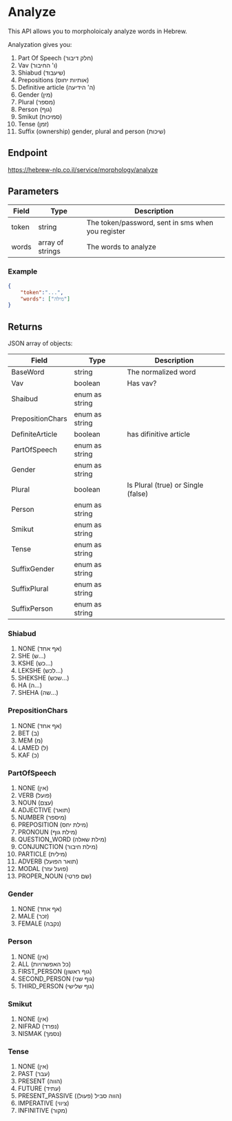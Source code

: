 # Analyze

This API allows you to morpholoicaly analyze words in Hebrew. 

Analyzation gives you:
1. Part Of Speech (חלק דיבור)
2. Vav (ו' החיבור)
3. Shiabud (שיעבוד)
4. Prepositions (אותיות יחוס) 
5. Definitive article (ה' הידיעה)
6. Gender (מין)
7. Plural (מספר)
8. Person (גוף)
9. Smikut (סמיכות)
10. Tense (זמן)
11. Suffix (ownership) gender, plural and person (שיכות)

## Endpoint
https://hebrew-nlp.co.il/service/morphology/analyze

## Parameters
Field | Type | Description
------|------|-------------
token | string | The token/password, sent in sms when you register
words | array of strings | The words to analyze

### Example
```json
{
	"token":"...",
	"words": ["מילה"]
}
```

## Returns
JSON array of objects:

Field | Type | Description
------|------|-------------
BaseWord | string | The normalized word
Vav | boolean | Has vav?
Shaibud | enum as string |
PrepositionChars | enum as string | 
DefiniteArticle | boolean | has difinitive article
PartOfSpeech | enum as string | 
Gender | enum as string | 
Plural | boolean | Is Plural (true) or Single (false)
Person | enum as string | 
Smikut | enum as string | 
Tense | enum as string | 
SuffixGender | enum as string | 
SuffixPlural | enum as string | 
SuffixPerson |  enum as string | 

### Shiabud
1. NONE (אף אחד)
2. SHE (ש...)
3. KSHE (כש...)
4. LEKSHE (לכש...)
5. SHEKSHE (שכש...)
6. HA (ה...)
7. SHEHA (שה...)

### PrepositionChars
1. NONE (אף אחד)
2. BET (ב)
3. MEM (מ)
4. LAMED (ל)
5. KAF (כ)

### PartOfSpeech
1. NONE (אין)
2. VERB (פועל)
3. NOUN (עצם)
4. ADJECTIVE (תואר)
5. NUMBER (מיספר)
6. PREPOSITION (מילת יחס)
7. PRONOUN (מילת גוף)
8. QUESTION_WORD (מילת שאלה)
9. CONJUNCTION (מילת חיבור)
10. PARTICLE (מילית)
11. ADVERB (תואר הפועל)
12. MODAL (פועל עזר)
13. PROPER_NOUN (שם פרטי)

### Gender
1. NONE (אף אחד)
2. MALE (זכר)
3. FEMALE (נקבה)

### Person
1. NONE (אין)
2. ALL (כל האפשרויות)
3. FIRST_PERSON (גוף ראשון)
4. SECOND_PERSON (גוף שני)
5. THIRD_PERSON (גוף שלישי)

### Smikut
1. NONE (אין)
2. NIFRAD (נפרד)
3. NISMAK (נסמך)

### Tense
1. NONE (אין)
2. PAST  (עבר)
3. PRESENT (הווה)
4. FUTURE (עתיד)
5. PRESENT_PASSIVE (הווה סביל (פעול))
6. IMPERATIVE (ציווי)
7. INFINITIVE (מקור)